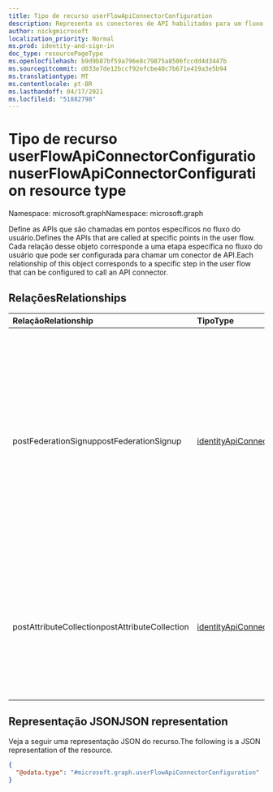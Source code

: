 ```yaml
---
title: Tipo de recurso userFlowApiConnectorConfiguration
description: Representa os conectores de API habilitados para um fluxo de usuários.
author: nickgmicrosoft
localization_priority: Normal
ms.prod: identity-and-sign-in
doc_type: resourcePageType
ms.openlocfilehash: b9d9b87bf59a796e8c79875a8506fccdd4d3447b
ms.sourcegitcommit: d033e7de12bccf92efcbe40c7b671e419a3e5b94
ms.translationtype: MT
ms.contentlocale: pt-BR
ms.lasthandoff: 04/17/2021
ms.locfileid: "51882798"
---
```

# <a name="userflowapiconnectorconfiguration-resource-type"></a><span data-ttu-id="741b2-103">Tipo de recurso userFlowApiConnectorConfiguration</span><span class="sxs-lookup"><span data-stu-id="741b2-103">userFlowApiConnectorConfiguration resource type</span></span>

<span data-ttu-id="741b2-104">Namespace: microsoft.graph</span><span class="sxs-lookup"><span data-stu-id="741b2-104">Namespace: microsoft.graph</span></span>

<span data-ttu-id="741b2-105">Define as APIs que são chamadas em pontos específicos no fluxo do usuário.</span><span class="sxs-lookup"><span data-stu-id="741b2-105">Defines the APIs that are called at specific points in the user flow.</span></span>  <span data-ttu-id="741b2-106">Cada relação desse objeto corresponde a uma etapa específica no fluxo do usuário que pode ser configurada para chamar um conector de API.</span><span class="sxs-lookup"><span data-stu-id="741b2-106">Each relationship of this object corresponds to a specific step in the user flow that can be configured to call an API connector.</span></span>

## <a name="relationships"></a><span data-ttu-id="741b2-107">Relações</span><span class="sxs-lookup"><span data-stu-id="741b2-107">Relationships</span></span>

| <span data-ttu-id="741b2-108">Relação</span><span class="sxs-lookup"><span data-stu-id="741b2-108">Relationship</span></span>            | <span data-ttu-id="741b2-109">Tipo</span><span class="sxs-lookup"><span data-stu-id="741b2-109">Type</span></span>                                            | <span data-ttu-id="741b2-110">Descrição</span><span class="sxs-lookup"><span data-stu-id="741b2-110">Description</span></span>                                                                                                                                             |
| :---------------------- | :---------------------------------------------- | :------------------------------------------------------------------------------------------------------------------------------------------------------ |
| <span data-ttu-id="741b2-111">postFederationSignup</span><span class="sxs-lookup"><span data-stu-id="741b2-111">postFederationSignup</span></span>    | [<span data-ttu-id="741b2-112">identityApiConnector</span><span class="sxs-lookup"><span data-stu-id="741b2-112">identityApiConnector</span></span>](identityapiconnector.md) | <span data-ttu-id="741b2-113">Especifica uma API a ser chamada após a federação com um provedor de identidade externo.</span><span class="sxs-lookup"><span data-stu-id="741b2-113">Specifies an API to call after federation with an external identity provider.</span></span> <span data-ttu-id="741b2-114">Por exemplo, uma API do Google, Facebook ou Azure AD é concluída quando o usuário está se insinuando (não se aplica à inscrição).</span><span class="sxs-lookup"><span data-stu-id="741b2-114">For example, a Google, Facebook, or Azure AD API is completed when the user is signing up (does not apply to sign-in).</span></span> |
| <span data-ttu-id="741b2-115">postAttributeCollection</span><span class="sxs-lookup"><span data-stu-id="741b2-115">postAttributeCollection</span></span> | [<span data-ttu-id="741b2-116">identityApiConnector</span><span class="sxs-lookup"><span data-stu-id="741b2-116">identityApiConnector</span></span>](identityapiconnector.md) | <span data-ttu-id="741b2-117">Especifica uma API a ser chamada depois que um usuário envia os atributos coletados e antes que a conta de usuário seja criada durante a assinatura.</span><span class="sxs-lookup"><span data-stu-id="741b2-117">Specifies an API to call after a user submits the collected attributes and before the user account is created during sign-up.</span></span>                                                      |

## <a name="json-representation"></a><span data-ttu-id="741b2-118">Representação JSON</span><span class="sxs-lookup"><span data-stu-id="741b2-118">JSON representation</span></span>

<span data-ttu-id="741b2-119">Veja a seguir uma representação JSON do recurso.</span><span class="sxs-lookup"><span data-stu-id="741b2-119">The following is a JSON representation of the resource.</span></span>
<!-- {
  "blockType": "resource",
  "@odata.type": "microsoft.graph.userFlowApiConnectorConfiguration"
}
-->

``` json
{
  "@odata.type": "#microsoft.graph.userFlowApiConnectorConfiguration"
}
```

<!-- {
  "type": "#page.annotation",
  "description": "User flow API Connector Configuration",
  "keywords": "",
  "section": "documentation",
  "tocPath": "",
  "suppressions": [
  ]
}-->
